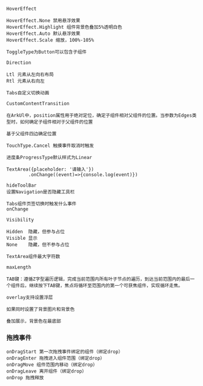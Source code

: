 ```
HoverEffect

HoverEffect.None 禁用悬浮效果
HoverEffect.Highlight 组件背景色叠加5%透明白色
HoverEffect.Auto 默认悬浮效果
HoverEffect.Scale 缩放，100%-105%
```



```
ToggleType为Button可以包含子组件
```



```
Direction

Ltl 元素从左向右布局
Rtl 元素从右向左
```



```
Tabs自定义切换动画

CustomContentTransition
```



```
在ArkUl中，position属性用于绝对定位，确定子组件相对父组件的位置。当参数为Edges类型时，如何确定子组件相对于父组件的位置

基于父组件四边确定位置
```



```
TouchType.Cancel 触摸事件取消时触发
```



```
进度条ProgressType默认样式为Linear
```



```
TextArea({placeholder: '请输入'})
        .onChange((event)=>{console.log(event)})
```



```
hideToolBar
设置Navigation是否隐藏工具栏
```



```
Tabs组件页签切换时触发什么事件
onChange
```



```
Visibility

Hidden  隐藏，但参与占位
Visible 显示
None    隐藏，但不参与占位
```



```
TextArea组件最大字符数

maxLength
```



```
TAB键：遵循Z字型遍历逻辑，完成当前范围内所有叶子节点的遍历，到达当前范围内的最后一个组件后，继续按下TAB键，焦点将循环至范围内的第一个可获焦组件，实现循环走焦。
```



```
overlay支持设置浮层
```



```
如果同时设置了背景图片和背景色

叠加展示，背景色在最底部
```



### 拖拽事件

```
onDragStart 第一次拖拽事件绑定的组件（绑定drop）
onDragEnter 拖拽进入组件范围（绑定drop）
onDragMove 组件范围内移动（绑定drop）
onDragLeave 离开组件（绑定drop）
onDrop 拖拽释放

```

